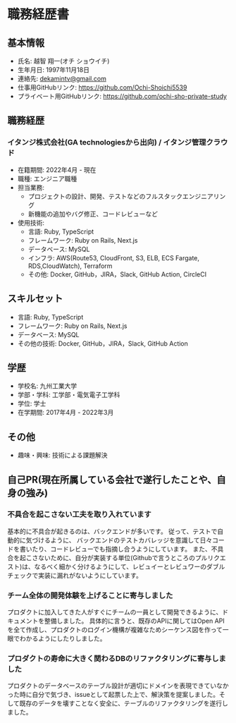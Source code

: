 # 職務経歴書

## 基本情報
- 氏名: 越智 翔一(オチ ショウイチ)
- 生年月日: 1997年11月18日
- 連絡先: dekamintv@gmail.com
- 仕事用GitHubリンク: https://github.com/Ochi-Shoichi5539
- プライベート用GitHubリンク: https://github.com/ochi-sho-private-study


## 職務経歴

### イタンジ株式会社(GA technologiesから出向) / イタンジ管理クラウド
- 在籍期間: 2022年4月 - 現在
- 職種: エンジニア職種
- 担当業務:
  - プロジェクトの設計、開発、テストなどのフルスタックエンジニアリング
  - 新機能の追加やバグ修正、コードレビューなど
- 使用技術: 
  - 言語: Ruby, TypeScript
  - フレームワーク: Ruby on Rails, Next.js
  - データベース: MySQL
  - インフラ: AWS(Route53, CloudFront, S3, ELB, ECS Fargate, RDS,CloudWatch), Terraform
  - その他: Docker, GitHub，JIRA，Slack, GitHub Action, CircleCI

## スキルセット
- 言語: Ruby, TypeScript
- フレームワーク: Ruby on Rails, Next.js
- データベース: MySQL
- その他の技術: Docker, GitHub，JIRA，Slack, GitHub Action

## 学歴
- 学校名: 九州工業大学
- 学部・学科: 工学部・電気電子工学科
- 学位: 学士
- 在学期間: 2017年4月 - 2022年3月

## その他
- 趣味・興味: 技術による課題解決

## 自己PR(現在所属している会社で遂行したことや、自身の強み)
<!-- ここに自己PRを記述します。経歴やスキルだけでなく、自分の強みや価値観、チームでの役割などをアピールする -->

### 不具合を起こさない工夫を取り入れています
基本的に不具合が起きるのは、バックエンドが多いです。
従って、テストで自動的に気づけるように、
バックエンドのテストカバレッジを意識して日々コードを書いたり、コードレビューでも指摘し合うようにしています。
また、不具合を起こさないために、自分が実装する単位(Githubで言うところのプルリクエスト)は、なるべく細かく分けるようにして、レビュイーとレビュワーのダブルチェックで実装に漏れがないようにしています。

### チーム全体の開発体験を上げることに寄与しました
プロダクトに加入してきた人がすぐにチームの一員として開発できるように、ドキュメントを整備しました。
具体的に言うと、既存のAPIに関してはOpen APIを全て作成し、プロダクトのログイン機構が複雑なためシーケンス図を作って一眼でわかるようにしたりしました。

### プロダクトの寿命に大きく関わるDBのリファクタリングに寄与しました
プロダクトのデータベースのテーブル設計が適切にドメインを表現できていなかった時に自分で気づき、issueとして起票した上で、解決策を提案しました。そして既存のデータを壊すことなく安全に、テーブルのリファクタリングを遂行しました。
